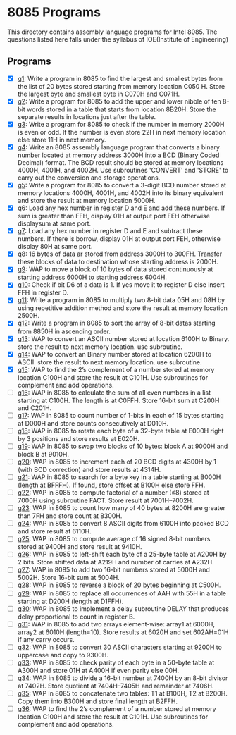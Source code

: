 # 8085 Programs

This directory contains assembly language programs for Intel 8085. The questions listed here falls under the syllabus of IOE(Institute of Engineering)

## Programs

- [x] [q1](q1.asm): Write a program in 8085 to find the largest and smallest bytes from the list of 20 bytes stored starting from memory location C050 H. Store the largest byte and smallest byte in C070H and C071H.
- [x] [q2](q2.asm): Write a program for 8085 to add the upper and lower nibble of ten 8-bit words stored in a table that starts from location 8B20H. Store the separate results in locations just after the table.
- [x] [q3](q3.asm): Write a program for 8085 to check if the number in memory 2000H is even or odd. If the number is even store 22H in next memory location else store 11H in next memory.
- [x] [q4](q4.asm): Write an 8085 assembly language program that converts a binary number located at memory address 3000H into a BCD (Binary Coded Decimal) format. The BCD result should be stored at memory locations 4000H, 4001H, and 4002H. Use subroutines 'CONVERT' and 'STORE' to carry out the conversion and storage operations.
- [x] [q5](q5.asm): Write a program for 8085 to convert a 3-digit BCD number stored at memory locations 4000H, 4001H, and 4002H into its binary equivalent and store the result at memory location 5000H.
- [x] [q6](q6.asm): Load any hex number in register D and E and add these numbers. If sum is greater than FFH, display 01H at output port FEH otherwise displaysum at same port.
- [x] [q7](q7.asm): Load any hex number in register D and E and subtract these numbers. If there is borrow, display 01H at output port FEH, otherwise display 80H at same port.
- [x] [q8](q8.asm): 16 bytes of data ar stored from address 3000H to 300FH. Transfer these blocks of data to destination whose starting address is 2000H.
- [x] [q9](q9.asm): WAP to move a block of 10 bytes of data stored continuously at starting address 6000H to starting address 6004H.
- [x] [q10](q10.asm): Check if bit D6 of a data is 1. If yes move it to register D else insert FFH in register D.
- [x] [q11](q11.asm): Write a program in 8085 to multiply two 8-bit data 05H and 08H by using repetitive addition method and store the result at memory location 2500H.
- [x] [q12](q12.asm): Write a program in 8085 to sort the array of 8-bit datas starting from 8850H in ascending order.
- [x] [q13](q13.asm): WAP to convert an ASCII number stored at location 6100H to Binary. store the result to next memory location. use subroutine.
- [x] [q14](q14.asm): WAP to convert an Binary number stored at location 6200H to ASCII. store the result to next memory location. use subroutine.
- [x] [q15](q15.asm): WAP to find the 2’s complement of a number stored at memory location C100H and store the result at C101H. Use subroutines for complement and add operations.
- [ ] [q16](q16.asm): WAP in 8085 to calculate the sum of all even numbers in a list starting at C100H. The length is at C0FFH. Store 16-bit sum at C200H and C201H.
- [ ] [q17](q17.asm): WAP in 8085 to count number of 1-bits in each of 15 bytes starting at D000H and store counts consecutively at D010H.
- [ ] [q18](q18.asm): WAP in 8085 to rotate each byte of a 32-byte table at E000H right by 3 positions and store results at E020H.
- [ ] [q19](q19.asm): WAP in 8085 to swap two blocks of 10 bytes: block A at 9000H and block B at 9010H.
- [ ] [q20](q20.asm): WAP in 8085 to increment each of 20 BCD digits at 4300H by 1 (with BCD correction) and store results at 4314H.
- [ ] [q21](q21.asm): WAP in 8085 to search for a byte key in a table starting at B000H (length at BFFFH). If found, store offset at B100H else store FFH.
- [ ] [q22](q22.asm): WAP in 8085 to compute factorial of a number (≤8) stored at 7000H using subroutine FACT. Store result at 7001H–7002H.
- [ ] [q23](q23.asm): WAP in 8085 to count how many of 40 bytes at 8200H are greater than 7FH and store count at 8300H.
- [ ] [q24](q24.asm): WAP in 8085 to convert 8 ASCII digits from 6100H into packed BCD and store result at 6110H.
- [ ] [q25](q25.asm): WAP in 8085 to compute average of 16 signed 8-bit numbers stored at 9400H and store result at 9410H.
- [ ] [q26](q26.asm): WAP in 8085 to left-shift each byte of a 25-byte table at A200H by 2 bits. Store shifted data at A219H and number of carries at A232H.
- [ ] [q27](q27.asm): WAP in 8085 to add two 16-bit numbers stored at 5000H and 5002H. Store 16-bit sum at 5004H.
- [ ] [q28](q28.asm): WAP in 8085 to reverse a block of 20 bytes beginning at C500H.
- [ ] [q29](q29.asm): WAP in 8085 to replace all occurrences of AAH with 55H in a table starting at D200H (length at D1FFH).
- [ ] [q30](q30.asm): WAP in 8085 to implement a delay subroutine DELAY that produces delay proportional to count in register B.
- [ ] [q31](q31.asm): WAP in 8085 to add two arrays element-wise: array1 at 6000H, array2 at 6010H (length=10). Store results at 6020H and set 602AH=01H if any carry occurs.
- [ ] [q32](q32.asm): WAP in 8085 to convert 30 ASCII characters starting at 9200H to uppercase and copy to 9300H.
- [ ] [q33](q33.asm): WAP in 8085 to check parity of each byte in a 50-byte table at A300H and store 01H at A400H if even parity else 00H.
- [ ] [q34](q34.asm): WAP in 8085 to divide a 16-bit number at 7400H by an 8-bit divisor at 7402H. Store quotient at 7404H–7405H and remainder at 7406H.
- [ ] [q35](q35.asm): WAP in 8085 to concatenate two tables: T1 at B100H, T2 at B200H. Copy them into B300H and store final length at B2FFH.
- [ ] [q36](q36.asm): WAP to find the 2’s complement of a number stored at memory location C100H and store the result at C101H. Use subroutines for complement and add operations.
